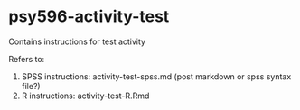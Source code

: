 # psy596-activity-test
Contains instructions for test activity

Refers to:  
1. SPSS instructions: activity-test-spss.md (post markdown or spss syntax file?)  
2. R instructions: activity-test-R.Rmd





